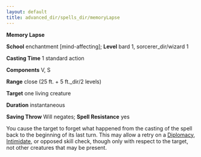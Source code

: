 ```yaml
---
layout: default
title: advanced_dir/spells_dir/memoryLapse
---
```

 **Memory Lapse**

**School** enchantment [mind-affecting]; **Level** bard 1, sorcerer_dir/wizard 1

**Casting Time** 1 standard action

**Components** V, S

**Range** close (25 ft. + 5 ft._dir/2 levels)

**Target** one living creature

**Duration** instantaneous

**Saving Throw** Will negates; **Spell Resistance** yes

You cause the target to forget what happened from the casting of the spell back to the beginning of its last turn. This may allow a retry on a [Diplomacy](../../../skills_dir/diplomacy#_diplomacy), [Intimidate](../../../skills_dir/intimidate#_intimidate), or opposed skill check, though only with respect to the target, not other creatures that may be present.

